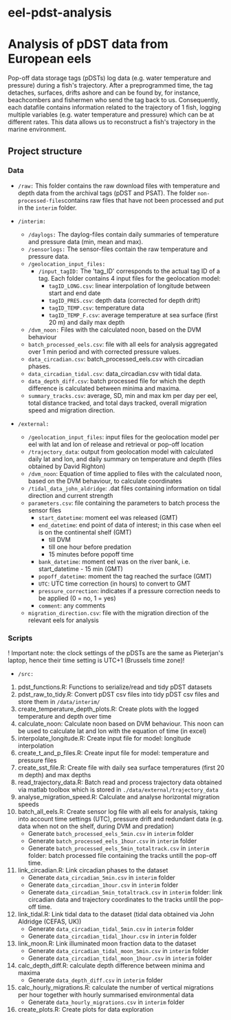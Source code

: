 # eel-pdst-analysis
# Analysis of pDST data from European eels
Pop-off data storage tags (pDSTs) log data (e.g. water temperature and pressure) during a fish's trajectory. After a preprogrammed time, the tag detaches, surfaces, drifts ashore and can be found by, for instance, beachcombers and fishermen who send the tag back to us. Consequently, each datafile contains information related to the trajectory of 1 fish, logging multiple variables (e.g. water temperature and pressure) which can be at different rates. This data allows us to reconstruct a fish's trajectory in the marine environment.

## Project structure



### Data

* `/raw:`
	This folder contains the raw download files with temperature and depth data from the archival tags (pDST and PSAT).
	The folder `non-processed-files`contains raw files that have not been processed and put in the `interim` folder.

* `/interim:`
	+ `/daylogs:` The daylog-files contain daily summaries of temperature and pressure data (min, mean and max). 
	+ `/sensorlogs:` The sensor-files contain the raw temperature and pressure data.
	+ `/geolocation_input_files:` 
		+ `/input_tagID:` The 'tag_ID' corresponds to the actual tag ID of a tag. Each folder contains 4 input files for the geolocation model:
			+ `tagID_LONG.csv`: linear interpolation of longitude between start and end date
			+ `tagID_PRES.csv`: depth data (corrected for depth drift)
			+ `tagID_TEMP.csv`: temperature data
			+ `tagID_TEMP_F.csv`: average temperature at sea surface (first 20 m) and daily max depth
	+ `/dvm_noon:` Files with the calculated noon, based on the DVM behaviour
	+ `batch_processed_eels.csv`: file with all eels for analysis aggregated over 1 min period and with corrected pressure values.
	+ `data_circadian.csv`: batch_processed_eels.csv with circadian phases.
	+ `data_circadian_tidal.csv`: data_circadian.csv with tidal data.
	+ `data_depth_diff.csv`: batch processed file for which the depth difference is calculated between minima and maxima.
	+ `summary_tracks.csv`: average, SD, min and max km per day per eel, total distance tracked, and total days tracked, overall migration speed and migration direction.

* `/external:`
	+ `/geolocation_input_files`: input files for the geolocation model per eel with lat and lon of release and retrieval or pop-off location
	+ `/trajectory_data`: output from geolocation model with calculated daily lat and lon, and daily summary on temperature and depth (files obtained by David Righton)
	+ `/dvm_noon`: Equation of time applied to files with the calculated noon, based on the DVM behaviour, to calculate coordinates
	+ `/tidal_data_john_aldridge`: .dat files containing information on tidal direction and current strength
	+ `parameters.csv`: file containing the parameters to batch process the sensor files
		+ `start_datetime`: moment eel was released (GMT)
		+ `end_datetime`: end point of data of interest; in this case when eel is on the continental shelf (GMT)
			- till DVM
			- till one hour before predation
			- 15 minutes before popoff time
		+ `bank_datetime`: moment eel was on the river bank, i.e. start_datetime - 15 min (GMT)
		+ `popoff_datetime`: moment the tag reached the surface (GMT)
		+ `UTC`: UTC time correction (in hours) to convert to GMT 
		+ `pressure_correction`: indicates if a pressure correction needs to be applied (0 =  no, 1 = yes)
		+ `comment`: any comments
	+ `migration_direction.csv`: file with the migration direction of the relevant eels for analysis

### Scripts

! Important note: the clock settings of the pDSTs are the same as Pieterjan's laptop, hence their time setting is UTC+1 (Brussels time zone)!

* `/src:`

1. pdst_functions.R: Functions to serialize/read and tidy pDST datasets
2. pdst_raw_to_tidy.R: Convert pDST csv files into tidy pDST csv files and store them in `/data/interim/`
3. create_temperature_depth_plots.R: Create plots with the logged temperature and depth over time
4. calculate_noon: Calculate noon based on DVM behaviour. This noon can be used to calculate lat and lon with the equation of time (in excel)
5. interpolate_longitude.R: Create input file for model: longitude interpolation
6. create_t_and_p_files.R: Create input file for model: temperature and pressure files
7. create_sst_file.R: Create file with daily sea surface temperatures (first 20 m depth) and max depths
8. read_trajectory_data.R: Batch read and process trajectory data obtained via matlab toolbox which is stored in `./data/external/trajectory_data`
9. analyse_migration_speed.R: Calculate and analyse horizontal migration speeds
10. batch_all_eels.R: Create sensor log file with all eels for analysis, taking into account time settings (UTC), pressure drift and redundant data (e.g. data when not on the shelf, during DVM and predation)
	+ Generate `batch_processed_eels_5min.csv` in `interim` folder
	+ Generate `batch_processed_eels_1hour.csv` in `interim` folder
	+ Generate `batch_processed_eels_5min_totaltrack.csv` in `interim` folder: batch processed file containing the tracks untill the pop-off time.
11. link_circadian.R: Link circadian phases to the dataset
	+ Generate `data_circadian_5min.csv` in `interim` folder
	+ Generate `data_circadian_1hour.csv` in `interim` folder
	+ Generate `data_circadian_5min_totaltrack.csv` in `interim` folder: link circadian data and trajectory coordinates to the tracks untill the pop-off time.
12. link_tidal.R: Link tidal data to the dataset (tidal data obtained via John Aldridge (CEFAS, UK))
	+ Generate `data_circadian_tidal_5min.csv` in `interim` folder
	+ Generate `data_circadian_tidal_1hour.csv` in `interim` folder
13. link_moon.R: Link illuminated moon fraction data to the dataset
	+ Generate `data_circadian_tidal_moon_5min.csv` in `interim` folder
	+ Generate `data_circadian_tidal_moon_1hour.csv` in `interim` folder
14. calc_depth_diff.R: calculate depth difference between minima and maxima
	+ Generate `data_depth_diff.csv` in `interim` folder
15. calc_hourly_migrations.R: calculate the number of vertical migrations per hour together with hourly summarised environmental data
	+ Generate `data_hourly_migrations.csv` in `interim` folder
16. create_plots.R: Create plots for data exploration


